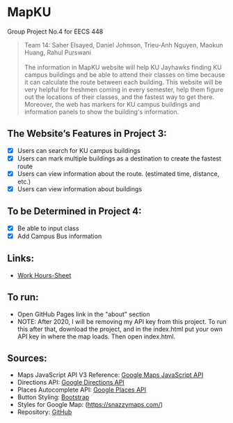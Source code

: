 # MapKU
Group Project No.4 for EECS 448 

><h>Team 14: Saher Elsayed, Daniel Johnson, Trieu-Anh Nguyen, Maokun Huang, Rahul Purswani<h>  
</br>The information in MapKU website will help KU Jayhawks finding KU campus buildings and be able to attend their classes on time because it can calculate the route between each building. This website will be very helpful for freshmen coming in every semester, help them figure out the locations of their classes, and the fastest way to get there. Moreover, the web has markers for KU campus buildings and information panels to show the building's information.
  
## The Website’s Features in Project 3:
- [x] Users can search for KU campus buildings</br>
- [x] Users can mark multiple buildings as a destination to create the fastest route </br>
- [x] Users can view information about the route. (estimated time, distance, etc.)</br>
- [x] Users can view information about buildings
## To be Determined in Project 4:
- [x] Be able to input class
- [x] Add Campus Bus information

## Links:
  - [Work Hours-Sheet](https://docs.google.com/spreadsheets/d/10vYHJi0r3QG4YEa_zGyJaf-fYmN1XxHtPdT_CvGnllA/edit#gid=0)
## To run:
  - Open GitHub Pages link in the "about" section
  - NOTE: After 2020, I will be removing my API key from this project.
     To run this after that, download the project, and in the index.html
     put your own API key in where the map loads. Then open index.html.
## Sources:
- Maps JavaScript API V3 Reference: [Google Maps JavaScript API](https://developers.google.com/maps/documentation/javascript/reference/map/)
- Directions API: [Google Directions API](https://developers.google.com/maps/documentation/directions/overview/)
- Places Autocomplete API: [Google Places API](https://developers.google.com/places/web-service/overview/)
- Button Styling: [Bootstrap](https://getbootstrap.com/)
- Styles for Google Map: (https://snazzymaps.com/)
- Repository: [GitHub](https://github.com/DanielRJohnson/MapKU/)
